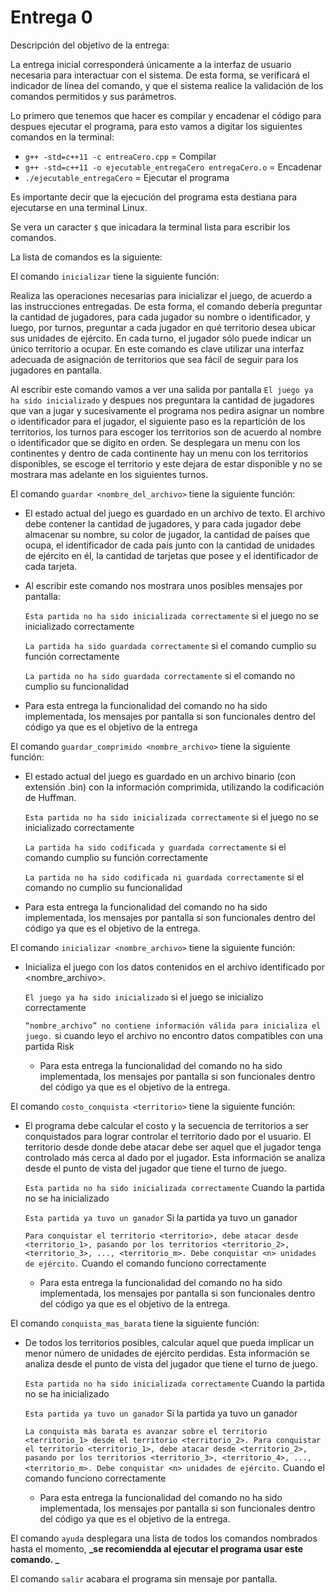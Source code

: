 # Entrega 0

Descripción del objetivo de la entrega:

La entrega inicial corresponderá únicamente a la interfaz de usuario necesaria para interactuar con el sistema. De
esta forma, se verificará el indicador de línea del comando, y que el sistema realice la validación de los comandos
permitidos y sus parámetros.

Lo primero que tenemos que hacer es compilar y encadenar el código para despues ejecutar el programa, para esto vamos a digitar los siguientes comandos en la terminal:

  - `g++ -std=c++11 -c entreaCero.cpp` = Compilar
  - `g++ -std=c++11 -o ejecutable_entregaCero entregaCero.o` = Encadenar
  - `./ejecutable_entregaCero` = Ejecutar el programa

Es importante decir que la ejecución del programa esta destiana para ejecutarse en una terminal Linux.

Se vera un caracter `$` que inicadara la terminal lista para escribir los comandos.

La lista de comandos es la siguiente: 

 El comando `inicializar` tiene la siguiente función: 

  Realiza las operaciones necesarias para inicializar el juego, de acuerdo a las instrucciones
  entregadas. De esta forma, el comando debería preguntar la cantidad de jugadores, para cada jugador su
  nombre o identificador, y luego, por turnos, preguntar a cada jugador en qué territorio desea ubicar sus
  unidades de ejército. En cada turno, el jugador sólo puede indicar un único territorio a ocupar. En este
  comando es clave utilizar una interfaz adecuada de asignación de territorios que sea fácil de seguir para los
  jugadores en pantalla.

  Al escribir este comando vamos a ver una salida por pantalla `El juego ya ha sido inicializado` y despues nos preguntara la cantidad de jugadores
  que van a jugar y sucesivamente el programa nos pedira asignar un nombre o identificador para el jugador, el siguiente paso es la repartición de
  los territorios, los turnos para escoger los territorios son de acuerdo al nombre o identificador que se digito en orden. Se desplegara un menu
  con los continentes y dentro de cada continente hay un menu con los territorios disponibles, se escoge el territorio y este dejara de estar disponible
  y no se mostrara mas adelante en los siguientes turnos.

  El comando `guardar <nombre_del_archivo>` tiene la siguiente función:

  - El estado actual del juego es guardado en un archivo de texto. El archivo debe contener la
    cantidad de jugadores, y para cada jugador debe almacenar su nombre, su color de jugador, la cantidad
    de países que ocupa, el identificador de cada país junto con la cantidad de unidades de ejército en él, la
    cantidad de tarjetas que posee y el identificador de cada tarjeta. 

  - Al escribir este comando nos mostrara unos posibles mensajes por pantalla:
    
    `Esta partida no ha sido inicializada correctamente` si el juego no se inicializado correctamente
    
    `La partida ha sido guardada correctamente` si el comando cumplio su función correctamente
    
    `La partida no ha sido guardada correctamente` si el comando no cumplio su funcionalidad

  - Para esta entrega la funcionalidad del comando no ha sido implementada, los mensajes por pantalla si son funcionales dentro
    del código ya que es el objetivo de la entrega

  El comando `guardar_comprimido <nombre_archivo>` tiene la siguiente función:

  - El estado actual del juego es guardado en un archivo binario (con extensión .bin) con la
    información comprimida, utilizando la codificación de Huffman.

    `Esta partida no ha sido inicializada correctamente` si el juego no se inicializado correctamente
    
    `La partida ha sido codificada y guardada correctamente` si el comando cumplio su función correctamente
    
    `La partida no ha sido codificada ni guardada correctamente` si el comando no cumplio su funcionalidad

  - Para esta entrega la funcionalidad del comando no ha sido implementada, los mensajes por pantalla si son funcionales dentro
    del código ya que es el objetivo de la entrega.

  El comando  `inicializar <nombre_archivo>` tiene la siguiente función:

  - Inicializa el juego con los datos contenidos en el archivo identificado por <nombre_archivo>.

    `El juego ya ha sido inicializado` si el juego se inicializo correctamente
    
    `“nombre_archivo” no contiene información válida para inicializa el juego.` si cuando leyo el archivo no encontro datos compatibles con una partida Risk

    - Para esta entrega la funcionalidad del comando no ha sido implementada, los mensajes por pantalla si son funcionales dentro
    del código ya que es el objetivo de la entrega.

  El comando `costo_conquista <territorio>` tiene la siguiente función:

  - El programa debe calcular el costo y la secuencia de territorios a ser conquistados para lograr
    controlar el territorio dado por el usuario. El territorio desde donde debe atacar debe ser aquel que el jugador
    tenga controlado más cerca al dado por el jugador. Esta información se analiza desde el punto de vista del
    jugador que tiene el turno de juego.

    `Esta partida no ha sido inicializada correctamente` Cuando la partida no se ha inicializado
    
    `Esta partida ya tuvo un ganador` Si la partida ya tuvo un ganador
    
    `Para conquistar el territorio <territorio>, debe atacar desde <territorio_1>,
     pasando por los territorios <territorio_2>, <territorio_3>, ..., <territorio_m>. Debe
     conquistar <n> unidades de ejército.` Cuando el comando funciono correctamente

     - Para esta entrega la funcionalidad del comando no ha sido implementada, los mensajes por pantalla si son funcionales dentro
       del código ya que es el objetivo de la entrega.

  El comando `conquista_mas_barata` tiene la siguiente función:

  - De todos los territorios posibles, calcular aquel que pueda implicar un menor número de
    unidades de ejército perdidas. Esta información se analiza desde el punto de vista del jugador que tiene el
    turno de juego.

    `Esta partida no ha sido inicializada correctamente` Cuando la partida no se ha inicializado
    
    `Esta partida ya tuvo un ganador` Si la partida ya tuvo un ganador
    
    `La conquista más barata es avanzar sobre el territorio <territorio_1>
    desde el territorio <territorio_2>. Para conquistar el territorio <territorio_1>, debe
    atacar desde <territorio_2>, pasando por los territorios <territorio_3>, <territorio_4>,
    ..., <territorio_m>. Debe conquistar <n> unidades de ejército.` Cuando el comando funciono correctamente

     - Para esta entrega la funcionalidad del comando no ha sido implementada, los mensajes por pantalla si son funcionales dentro
       del código ya que es el objetivo de la entrega.

El comando `ayuda` desplegara una lista de todos los comandos nombrados hasta el momento, **_se recomiendda al ejecutar el programa usar este comando. _**

El comando `salir` acabara el programa sin mensaje por pantalla.


    
